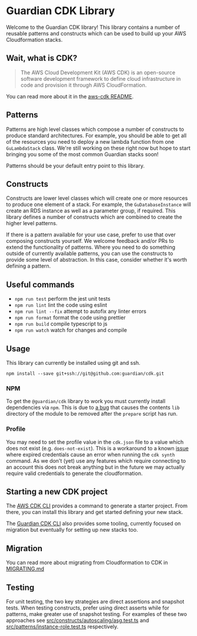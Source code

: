 # Guardian CDK Library

Welcome to the Guardian CDK library! This library contains a number of reusable patterns and constructs which can be used to build up your AWS Cloudformation stacks.

## Wait, what is CDK?

> The AWS Cloud Development Kit (AWS CDK) is an open-source software development framework to define cloud infrastructure in code and provision it through AWS CloudFormation.

You can read more about it in the [aws-cdk README](https://github.com/aws/aws-cdk).

## Patterns

Patterns are high level classes which compose a number of constructs to produce standard architectures. For example, you should be able to get all of the resources you need to deploy a new lambda function from one `GuLambdaStack` class. We're still working on these right now but hope to start bringing you
some of the most common Guardian stacks soon!

Patterns should be your default entry point to this library.

## Constructs

Constructs are lower level classes which will create one or more resources to produce one element of a stack. For example, the `GuDatabaseInstance` will create an RDS instance as well as a parameter group, if required. This library defines a number of constructs which are combined to create the higher level patterns.

If there is a pattern available for your use case, prefer to use that over composing constructs yourself. We welcome feedback and/or PRs to extend the functionality of patterns. Where you need to do something outside of currently available patterns, you can use the constructs to provide some level of abstraction. In this case, consider whether it's worth defining a pattern.

## Useful commands

- `npm run test` perform the jest unit tests
- `npm run lint` lint the code using eslint
- `npm run lint --fix` attempt to autofix any linter errors
- `npm run format` format the code using prettier
- `npm run build` compile typescript to js
- `npm run watch` watch for changes and compile

## Usage

This library can currently be installed using git and ssh.

```
npm install --save git+ssh://git@github.com:guardian/cdk.git
```

### NPM

To get the `@guardian/cdk` library to work you must currently install dependencies via `npm`. This is due to [a bug](https://github.com/yarnpkg/yarn/issues/5235#issuecomment-571206092) that causes the contents `lib` directory of the module to be removed after the `prepare` script has run.

### Profile

You may need to set the profile value in the `cdk.json` file to a value which does not exist (e.g. `does-not-exist`).
This is a workaround to a known
[issue](https://github.com/aws/aws-cdk/issues/7849) where expired credentials
cause an error when running the `cdk synth` command. As we don't (yet) use any
features which require connecting to an account this does not break anything but
in the future we may actually require valid credentials to generate the
cloudformation.

## Starting a new CDK project

The [AWS CDK CLI](https://docs.aws.amazon.com/cdk/latest/guide/work-with-cdk-typescript.html) provides a command to generate
a starter project. From there, you can install this library and get started defining your new stack.

The [Guardian CDK CLI](https://github.com/guardian/cdk-cli) also provides some tooling, currently focused on migration
but eventually for setting up new stacks too.

## Migration

You can read more about migrating from Cloudformation to CDK in [MIGRATING.md](./MIGRATING.md)

## Testing

For unit testing, the two key strategies are direct assertions and snapshot tests. When testing constructs, prefer using direct asserts while for patterns, make greater use of snapshot testing. For examples of these two approaches see [src/constructs/autoscaling/asg.test.ts](./src/constructs/autoscaling/asg.test.ts) and [src/patterns/instance-role.test.ts](./src/patterns/instance-role.test.ts) respectively.
